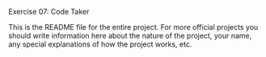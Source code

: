Exercise 07: Code Taker

This is the README file for the entire project. For more official projects you should write information here about the nature of the project, your name, any special explanations of how the project works, etc.
